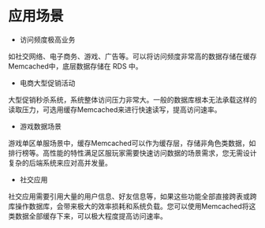 # 应用场景
- 访问频度极高业务

如社交网络、电子商务、游戏、广告等。可以将访问频度非常高的数据存储在缓存Memcached中，底层数据存储在 RDS 中。

- 电商大型促销活动

大型促销秒杀系统，系统整体访问压力非常大。一般的数据库根本无法承载这样的读取压力，可选用缓存Memcached来进行快速读写，提高访问速率。

- 游戏数据场景

游戏单区单服场景中，缓存Memcached可以作为缓存层，存储非角色类数据，如排行榜等。高性能的特性满足区服玩家需要快速访问数据的场景需求，您无需设计复杂的后端系统来应对高并发量。
- 社交应用

社交应用需要引用大量的用户信息、好友信息等，如果这些功能全部直接跨表或跨库操作数据库，会带来极大的效率损耗和系统负载。您可以使用Memcached将这类数据全部缓存下来，可以极大程度提高访问速率。
